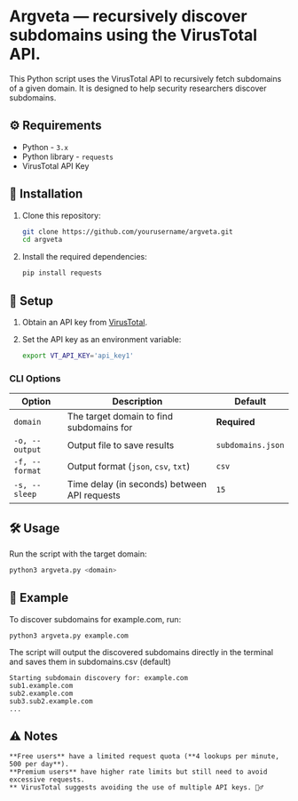 # Argveta — recursively discover subdomains using the VirusTotal API.

This Python script uses the VirusTotal API to recursively fetch subdomains of a given domain. It is designed to help security researchers discover subdomains.

## ⚙️ Requirements

- Python - `3.x`
- Python library - `requests`
- VirusTotal API Key

## 🚀 Installation

1. Clone this repository:

    ```bash
    git clone https://github.com/yourusername/argveta.git
    cd argveta
    ```

2. Install the required dependencies:

    ```bash
    pip install requests
    ```

## 🔑 Setup

1. Obtain an API key from [VirusTotal](https://www.virustotal.com/).
2. Set the API key as an environment variable:

    ```bash
    export VT_API_KEY='api_key1'
    ```

### **CLI Options**
| Option        | Description                                   | Default          |
|--------------|-----------------------------------------------|------------------|
| `domain`     | The target domain to find subdomains for     | **Required**     |
| `-o, --output` | Output file to save results                 | `subdomains.json` |
| `-f, --format` | Output format (`json`, `csv`, `txt`)        | `csv`            |
| `-s, --sleep`  | Time delay (in seconds) between API requests | `15`             |

## 🛠️ Usage

Run the script with the target domain:

```bash
python3 argveta.py <domain>
```


## 🧪 Example

To discover subdomains for example.com, run:

  ```
  python3 argveta.py example.com
  ```

The script will output the discovered subdomains directly in the terminal and saves them in subdomains.csv (default)

  ```
  Starting subdomain discovery for: example.com
  sub1.example.com
  sub2.example.com
  sub3.sub2.example.com
  ...
  ```

## ⚠️ Notes
```
**Free users** have a limited request quota (**4 lookups per minute, 500 per day**).  
**Premium users** have higher rate limits but still need to avoid excessive requests.
** VirusTotal suggests avoiding the use of multiple API keys. 🤷‍♂️

```

